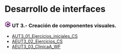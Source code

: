 # Desarrollo de interfaces

<h3 align="left"><img src="https://raw.githubusercontent.com/devicons/devicon/master/icons/csharp/csharp-original.svg" alt="csharp" width="20" height="20"/> UT 3.- Creación de componentes visuales. </h3>
<p align="left">   </p>
<ul>
  <li><a href="https://github.com/AdrianRodriguez20/DAD_Adrian/tree/main/EjerciciosIniciales">AUT3_01_Ejercicios_iniciales_CS</a></li>
  <li><a href="https://github.com/AdrianRodriguez20/DAD_Adrian/tree/main/EjerciciosAEUT3">AEUT3_02_Ejercicios_CS</a></li>
  <li><a href="https://github.com/AdrianRodriguez20/DAD_Adrian/tree/main/Clinica">AEUT3_03_ClinicaA_WF</a></li>
</ul>

